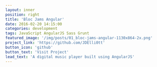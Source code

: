 ```yaml
---
layout: inner
position: right
title: 'Bloc Jams Angular'
date: 2016-02-20 14:15:00
categories: development
tags: JavaScript AngularJS Sass Grunt
featured_image: '/img/posts/01_bloc-jams-angular-1130x864-2x.png'
project_link: 'https://github.com/JDElli0tt'
button_icon: 'github'
button_text: 'Visit Project'
lead_text: 'A digital music player built using AngularJS'
---
```

